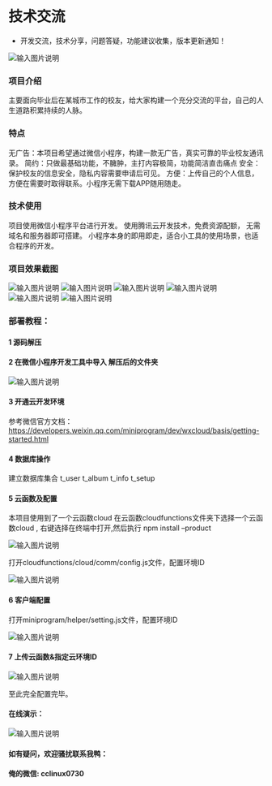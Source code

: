  # 技术交流 
- 开发交流，技术分享，问题答疑，功能建议收集，版本更新通知！

 ![输入图片说明](cc.png)

### 项目介绍


主要面向毕业后在某城市工作的校友，给大家构建一个充分交流的平台，自己的人生道路积累持续的人脉。


### 特点

无广告：本项目希望通过微信小程序，构建一款无广告，真实可靠的毕业校友通讯录。
简约：只做最基础功能，不臃肿，主打内容极简，功能简洁直击痛点
安全：保护校友的信息安全，隐私内容需要申请后可见。
方便：上传自己的个人信息，方便在需要时取得联系。小程序无需下载APP随用随走。


### 技术使用

项目使用微信小程序平台进行开发。
使用腾讯云开发技术，免费资源配额，	无需域名和服务器即可搭建。
小程序本身的即用即走，适合小工具的使用场景，也适合程序的开发。

### 项目效果截图

![输入图片说明](https://images.gitee.com/uploads/images/2020/1122/060621_49d4c43f_1810934.png "1.png")
![输入图片说明](https://images.gitee.com/uploads/images/2020/1122/060627_55436a5e_1810934.png "2.png")
![输入图片说明](https://images.gitee.com/uploads/images/2020/1122/060634_4ff55319_1810934.png "3.png")
![输入图片说明](https://images.gitee.com/uploads/images/2020/1122/060641_80dacd4d_1810934.png "4.png")
![输入图片说明](https://images.gitee.com/uploads/images/2020/1122/060648_39c1f771_1810934.png "5.png")
![输入图片说明](https://images.gitee.com/uploads/images/2020/1122/060655_c5db02ba_1810934.png "6.png")

      

### 部署教程：

#### 1 源码解压
 

#### 2 在微信小程序开发工具中导入 解压后的文件夹
![输入图片说明](https://images.gitee.com/uploads/images/2020/1122/060102_2f8d8f02_1810934.png "导入.png")


 

#### 3 开通云开发环境
  参考微信官方文档：https://developers.weixin.qq.com/miniprogram/dev/wxcloud/basis/getting-started.html

#### 4 数据库操作
建立数据库集合
t_user
t_album
t_info
t_setup

#### 5 云函数及配置
本项目使用到了一个云函数cloud
在云函数cloudfunctions文件夹下选择一个云函数cloud , 右键选择在终端中打开,然后执行 
npm install –product

![输入图片说明](https://images.gitee.com/uploads/images/2020/1122/060144_cb89de4a_1810934.png "云函数.png")



 

打开cloudfunctions/cloud/comm/config.js文件，配置环境ID

![输入图片说明](https://images.gitee.com/uploads/images/2020/1122/060154_ea7c36a1_1810934.png "云函数配置.png")


 


#### 6  客户端配置
打开miniprogram/helper/setting.js文件，配置环境ID

![输入图片说明](https://images.gitee.com/uploads/images/2020/1122/060203_71503106_1810934.png "客户端配置.png")

 

#### 7  上传云函数&指定云环境ID

 ![输入图片说明](https://images.gitee.com/uploads/images/2021/0828/101935_d116bfc6_9645159.png "上传到云.png")


至此完全配置完毕。

#### 在线演示：
 ![输入图片说明](https://images.gitee.com/uploads/images/2021/0719/100637_5429f9d1_9240987.jpeg "ccplat-小程序QR.jpg")

 


#### 如有疑问，欢迎骚扰联系我鸭： 
#### 俺的微信:  cclinux0730


